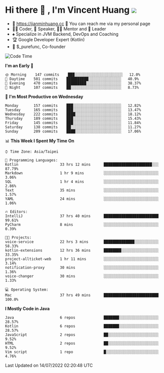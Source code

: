 # Hi there 👋 , I'm Vincent Huang ![](https://komarev.com/ghpvc/?username=Jian-Min-Huang)
- 💎 https://jianminhuang.cc 🙋 You can reach me via my personal page
- 👨‍💻 Coder, 🎤 Speaker, 👨‍🏫 Mentor and 🚀 Leader
- ♠️ Specialize in JVM Backend, DevOps and Coaching
- 🏆 Google Developer Expert (Kotlin)
- 💼 $_purefunc, Co-founder

<!--START_SECTION:waka-->
![Code Time](http://img.shields.io/badge/Code%20Time-0%20secs-blue)

**I'm an Early 🐤** 

```text
🌞 Morning    147 commits    ███░░░░░░░░░░░░░░░░░░░░░░   12.0% 
🌆 Daytime    501 commits    ██████████░░░░░░░░░░░░░░░   40.9% 
🌃 Evening    470 commits    █████████░░░░░░░░░░░░░░░░   38.37% 
🌙 Night      107 commits    ██░░░░░░░░░░░░░░░░░░░░░░░   8.73%

```
📅 **I'm Most Productive on Wednesday** 

```text
Monday       157 commits    ███░░░░░░░░░░░░░░░░░░░░░░   12.82% 
Tuesday      165 commits    ███░░░░░░░░░░░░░░░░░░░░░░   13.47% 
Wednesday    222 commits    ████░░░░░░░░░░░░░░░░░░░░░   18.12% 
Thursday     189 commits    ███░░░░░░░░░░░░░░░░░░░░░░   15.43% 
Friday       145 commits    ███░░░░░░░░░░░░░░░░░░░░░░   11.84% 
Saturday     138 commits    ██░░░░░░░░░░░░░░░░░░░░░░░   11.27% 
Sunday       209 commits    ████░░░░░░░░░░░░░░░░░░░░░   17.06%

```


📊 **This Week I Spent My Time On** 

```text
⌚︎ Time Zone: Asia/Taipei

💬 Programming Languages: 
Kotlin                   33 hrs 12 mins      ██████████████████████░░░   87.79% 
Markdown                 1 hr 9 mins         ░░░░░░░░░░░░░░░░░░░░░░░░░   3.06% 
SQL                      1 hr 4 mins         ░░░░░░░░░░░░░░░░░░░░░░░░░   2.86% 
Text                     35 mins             ░░░░░░░░░░░░░░░░░░░░░░░░░   1.57% 
YAML                     24 mins             ░░░░░░░░░░░░░░░░░░░░░░░░░   1.06%

🔥 Editors: 
IntelliJ                 37 hrs 40 mins      █████████████████████████   99.61% 
PyCharm                  8 mins              ░░░░░░░░░░░░░░░░░░░░░░░░░   0.39%

🐱‍💻 Projects: 
voice-service            22 hrs 3 mins       ██████████████░░░░░░░░░░░   58.33% 
kotlin-extensions        12 hrs 36 mins      ████████░░░░░░░░░░░░░░░░░   33.35% 
project-allticket-web    1 hr 11 mins        ░░░░░░░░░░░░░░░░░░░░░░░░░   3.14% 
notification-proxy       30 mins             ░░░░░░░░░░░░░░░░░░░░░░░░░   1.36% 
voice-changer            30 mins             ░░░░░░░░░░░░░░░░░░░░░░░░░   1.33%

💻 Operating System: 
Mac                      37 hrs 49 mins      █████████████████████████   100.0%

```

**I Mostly Code in Java** 

```text
Java                     6 repos             ███████░░░░░░░░░░░░░░░░░░   28.57% 
Kotlin                   6 repos             ███████░░░░░░░░░░░░░░░░░░   28.57% 
JavaScript               2 repos             ██░░░░░░░░░░░░░░░░░░░░░░░   9.52% 
HTML                     2 repos             ██░░░░░░░░░░░░░░░░░░░░░░░   9.52% 
Vim script               1 repo              █░░░░░░░░░░░░░░░░░░░░░░░░   4.76%

```



 Last Updated on 14/07/2022 02:20:48 UTC
<!--END_SECTION:waka-->

